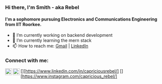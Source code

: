 ### Hi there, I'm Smith - aka Rebel


#### I'm a sophomore pursuing Electronics and Communications Engineering from IIT Roorkee.

- 🔭 I’m currently working on backend development
- 🌱 I’m currently learning the mern stack
- 📫 How to reach me: [Gmail](https://mail.google.com/mail/u/0/?view=cm&fs=1&tf=1&source=mailto&to=code.capriciousrebel@gmail.com) | [LinkedIn](https://www.linkedin.com/in/capriciousrebel/) 


### Connect with me:


[<img align="left" alt="codeSTACKr | LinkedIn" width="22px" src="https://cdn.jsdelivr.net/npm/simple-icons@v3/icons/linkedin.svg" />][https://www.linkedin.com/in/capriciousrebel/]
[<img align="left" alt="codeSTACKr | Instagram" width="22px" src="https://cdn.jsdelivr.net/npm/simple-icons@v3/icons/instagram.svg" />][https://www.instagram.com/capricious_rebel/]

<br />
